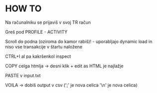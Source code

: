 # HOW TO
Na računalniku se prijaviš v svoj TR račun

Greš pod PROFILE - ACTIVITY

Scroll do podna (oziroma do kamor rabiš)! - uporabljajo dynamic load in niso vse transakcije v štartu naložene

CTRL+I al pa kakršenkol inspect

COPY celga htmlja -> desni klik + edit as HTML je najlažje

PASTE v input.txt

VOILA -> dobiš output v csv (';' je nova celica '\n' je nova celica)
